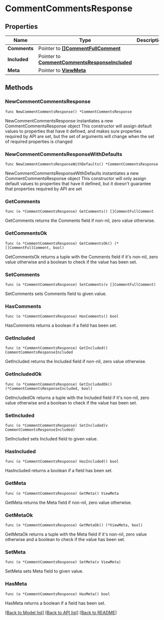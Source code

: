 # CommentCommentsResponse

## Properties

Name | Type | Description | Notes
------------ | ------------- | ------------- | -------------
**Comments** | Pointer to [**[]CommentFullComment**](CommentFullComment.md) |  | [optional] 
**Included** | Pointer to [**CommentCommentsResponseIncluded**](CommentCommentsResponseIncluded.md) |  | [optional] 
**Meta** | Pointer to [**ViewMeta**](ViewMeta.md) |  | [optional] 

## Methods

### NewCommentCommentsResponse

`func NewCommentCommentsResponse() *CommentCommentsResponse`

NewCommentCommentsResponse instantiates a new CommentCommentsResponse object
This constructor will assign default values to properties that have it defined,
and makes sure properties required by API are set, but the set of arguments
will change when the set of required properties is changed

### NewCommentCommentsResponseWithDefaults

`func NewCommentCommentsResponseWithDefaults() *CommentCommentsResponse`

NewCommentCommentsResponseWithDefaults instantiates a new CommentCommentsResponse object
This constructor will only assign default values to properties that have it defined,
but it doesn't guarantee that properties required by API are set

### GetComments

`func (o *CommentCommentsResponse) GetComments() []CommentFullComment`

GetComments returns the Comments field if non-nil, zero value otherwise.

### GetCommentsOk

`func (o *CommentCommentsResponse) GetCommentsOk() (*[]CommentFullComment, bool)`

GetCommentsOk returns a tuple with the Comments field if it's non-nil, zero value otherwise
and a boolean to check if the value has been set.

### SetComments

`func (o *CommentCommentsResponse) SetComments(v []CommentFullComment)`

SetComments sets Comments field to given value.

### HasComments

`func (o *CommentCommentsResponse) HasComments() bool`

HasComments returns a boolean if a field has been set.

### GetIncluded

`func (o *CommentCommentsResponse) GetIncluded() CommentCommentsResponseIncluded`

GetIncluded returns the Included field if non-nil, zero value otherwise.

### GetIncludedOk

`func (o *CommentCommentsResponse) GetIncludedOk() (*CommentCommentsResponseIncluded, bool)`

GetIncludedOk returns a tuple with the Included field if it's non-nil, zero value otherwise
and a boolean to check if the value has been set.

### SetIncluded

`func (o *CommentCommentsResponse) SetIncluded(v CommentCommentsResponseIncluded)`

SetIncluded sets Included field to given value.

### HasIncluded

`func (o *CommentCommentsResponse) HasIncluded() bool`

HasIncluded returns a boolean if a field has been set.

### GetMeta

`func (o *CommentCommentsResponse) GetMeta() ViewMeta`

GetMeta returns the Meta field if non-nil, zero value otherwise.

### GetMetaOk

`func (o *CommentCommentsResponse) GetMetaOk() (*ViewMeta, bool)`

GetMetaOk returns a tuple with the Meta field if it's non-nil, zero value otherwise
and a boolean to check if the value has been set.

### SetMeta

`func (o *CommentCommentsResponse) SetMeta(v ViewMeta)`

SetMeta sets Meta field to given value.

### HasMeta

`func (o *CommentCommentsResponse) HasMeta() bool`

HasMeta returns a boolean if a field has been set.


[[Back to Model list]](../README.md#documentation-for-models) [[Back to API list]](../README.md#documentation-for-api-endpoints) [[Back to README]](../README.md)


